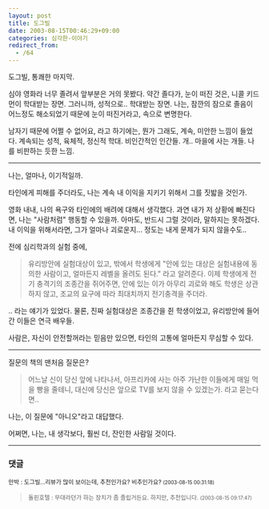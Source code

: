 ```yaml
---
layout: post
title: 도그빌
date: 2003-08-15T00:46:29+09:00
categories: 심각한-이야기
redirect_from:
  - /64
---
```


도그빌, 통쾌한 마지막.

심야 영화라 너무 졸려서 앞부분은 거의 못봤다. 약간 졸다가, 눈이 떠진 것은, 니콜 키드먼이 학대받는 장면. 그러니까, 성적으로.. 학대받는 장면. 나는, 잠깐의 잠으로 졸음이 어느정도 해소되었기 때문에 눈이 떠진거라고, 속으로 변명한다.

남자기 때문에 어쩔 수 없어요, 라고 하기에는, 뭔가 그래도, 계속, 미안한 느낌이 들었다. 계속되는 성적, 육체적, 정신적 학대. 비인간적인 인간들. 개.. 마을에 사는 개들. 나를 비판하는 듯한 느낌.

<hr />

나는, 얼마나, 이기적일까.

타인에게 피해를 주더라도, 나는 계속 내 이익을 지키기 위해서 그를 짓밟을 것인가.

영화 내내, 나의 욕구와 타인에의 배려에 대해서 생각했다. 과연 내가 저 상황에 빠진다면, 나는 "사람처럼" 행동할 수 있을까. 아마도, 반드시 그럴 것이라, 말하지는 못하겠다. 내 이익을 위해서라면, 그가 얼마나 괴로운지... 정도는 내게 문제가 되지 않을수도..

전에 심리학과의 실험 중에,

> 유리방안에 실험대상이 있고, 밖에서 학생에게 "안에 있는 대상은 실험내용에 동의한 사람이고, 얼마든지 레벨을 올려도 된다." 라고 알려준다. 이제 학생에게 전기 충격기의 조종간을 쥐어주면, 안에 있는 이가 아무리 괴로와 해도 학생은 상관하지 않고, 조교의 요구에 따라 최대치까지 전기충격을 주더라.

.. 라는 얘기가 있었다. 물론, 진짜 실험대상은 조종간을 쥔 학생이었고, 유리방안에 들어간 이들은 연극 배우들.

사람은, 자신이 안전할꺼라는 믿음만 있으면, 타인의 고통에 얼마든지 무심할 수 있다.

<hr />

질문의 책의 맨처음 질문은?

> 어느날 신이 당신 앞에 나타나서, 아프리카에 사는 아주 가난한 이들에게 매일 먹을 빵을 줄테니, 대신에 당신은 앞으로 TV를 보지 않을 수 있겠는가. 라고 묻는다면..

나는, 이 질문에 "아니오"라고 대답했다.

어쩌면, 나는, 내 생각보다, 훨씬 더, 잔인한 사람일 것이다.

* * *

### 댓글



<!--- cmt:130 --->
<!--- mail: --->
<!--- parent:0 --->

<small>만박 : 도그빌...리뷰가 많이 보이는데, 추천인가요? 비추인가요? <small>(2003-08-15 00:31:18)</small></small>


<!--- cmt:131 --->
<!--- mail: --->
<!--- parent:0 --->

> <small>돌핀호텔 : 무대라던가 하는 장치가 좀 졸립거든요. 하지만, 추천입니다. <small>(2003-08-15 09:17:47)</small></small>

